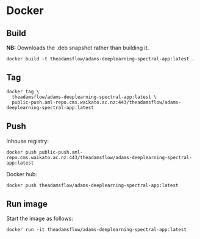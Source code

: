 # Docker

## Build

**NB:** Downloads the .deb snapshot rather than building it. 

```
docker build -t theadamsflow/adams-deeplearning-spectral-app:latest .
```

## Tag

```
docker tag \
  theadamsflow/adams-deeplearning-spectral-app:latest \
  public-push.aml-repo.cms.waikato.ac.nz:443/theadamsflow/adams-deeplearning-spectral-app:latest
```

## Push

Inhouse registry:

```
docker push public-push.aml-repo.cms.waikato.ac.nz:443/theadamsflow/adams-deeplearning-spectral-app:latest
```

Docker hub:

```
docker push theadamsflow/adams-deeplearning-spectral-app:latest
```


## Run image

Start the image as follows:

```
docker run -it theadamsflow/adams-deeplearning-spectral-app:latest 
```
